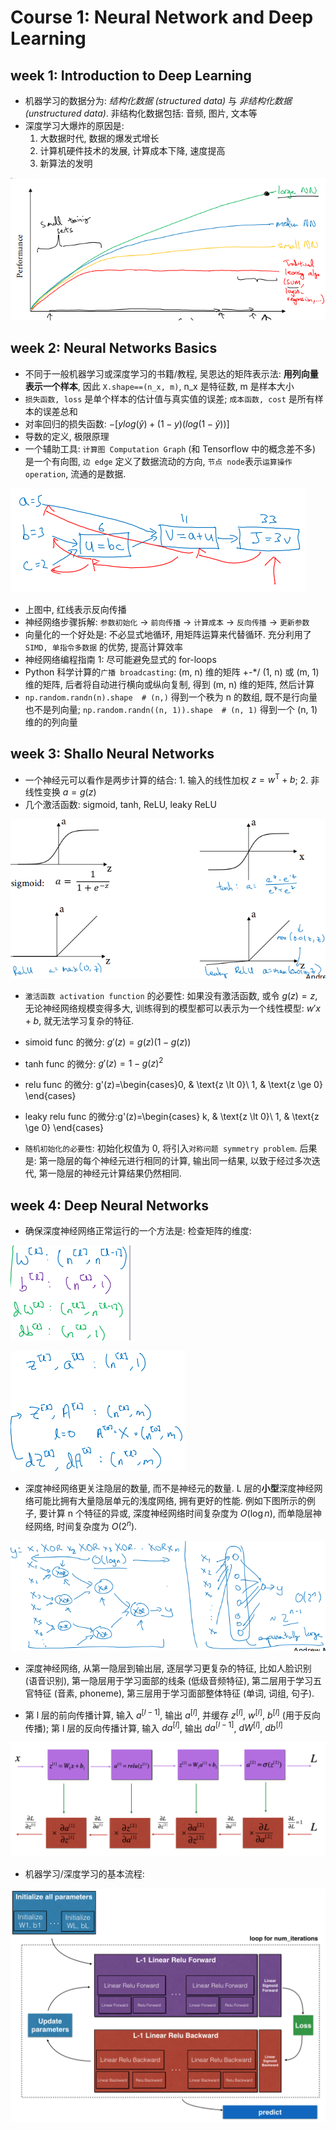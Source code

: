 # Course 1: Neural Network and Deep Learning

## week 1: Introduction to Deep Learning

* 机器学习的数据分为: _结构化数据 (structured data)_ 与 _非结构化数据(unstructured data)_. 非结构化数据包括: 音频, 图片, 文本等
* 深度学习大爆炸的原因是:
    1. 大数据时代, 数据的爆发式增长
    2. 计算机硬件技术的发展, 计算成本下降, 速度提高
    3. 新算法的发明

![img/performance-amount_of_data.png](img/performance-amount_of_data.png)

## week 2: Neural Networks Basics

* 不同于一般机器学习或深度学习的书籍/教程, 吴恩达的矩阵表示法: __用列向量表示一个样本__, 因此 `X.shape==(n_x, m)`, n_x 是特征数, m 是样本大小
* `损失函数, loss` 是单个样本的估计值与真实值的误差; `成本函数, cost` 是所有样本的误差总和
* 对率回归的损失函数: $-[ylog(\hat{y}) + (1-y)(log(1-\hat{y}))]$
* 导数的定义, 极限原理
* 一个辅助工具: `计算图 Computation Graph` (和 Tensorflow 中的概念差不多) 是一个有向图, `边 edge` 定义了数据流动的方向, `节点 node`表示`运算操作 operation`, 流通的是数据.

![img/computation_graph.png](img/computation_graph.png)

* 上图中, 红线表示反向传播
* 神经网络步骤拆解: `参数初始化` -> `前向传播` -> `计算成本` -> `反向传播` -> `更新参数`
* 向量化的一个好处是: 不必显式地循环, 用矩阵运算来代替循环. 充分利用了 `SIMD, 单指令多数据` 的优势, 提高计算效率
* 神经网络编程指南 1: 尽可能避免显式的 for-loops
* Python 科学计算的`广播 broadcasting`: (m, n) 维的矩阵 +-*/ (1, n) 或 (m, 1) 维的矩阵, 后者将自动进行横向或纵向复制, 得到 (m, n) 维的矩阵, 然后计算
* `np.random.randn(n).shape  # (n,)` 得到一个秩为 n 的数组, 既不是行向量也不是列向量; `np.random.randn((n, 1)).shape  # (n, 1)` 得到一个 (n, 1) 维的的列向量

## week 3: Shallo Neural Networks

* 一个神经元可以看作是两步计算的结合: 1. 输入的线性加权 $z=w^ \mathrm{T} + b$; 2. 非线性变换 $a=g(z)$
* 几个激活函数: sigmoid, tanh, ReLU, leaky ReLU

![img/sigmoid_tanh_relu_leaky-relu.png](img/sigmoid_tanh_relu_leaky-relu.png)

* `激活函数 activation function` 的必要性: 如果没有激活函数, 或令 $g(z)=z$, 无论神经网络规模变得多大, 训练得到的模型都可以表示为一个线性模型: $w'x + b$, 就无法学习复杂的特征.
* simoid func 的微分: $g'(z) = g(z)(1 - g(z))$
* tanh func 的微分: $g'(z) = 1 - g(z)^2$
* relu func 的微分: g'(z)=\begin{cases}0, & \text{z \lt 0}\\ 1, & \text{z \ge 0} \end{cases}
* leaky relu func 的微分:g'(z)=\begin{cases} k, & \text{z \lt 0}\\ 1, & \text{z \ge 0} \end{cases}

* `随机初始化的必要性`: 初始化权值为 0, 将引入`对称问题 symmetry problem`. 后果是: 第一隐层的每个神经元进行相同的计算, 输出同一结果, 以致于经过多次迭代, 第一隐层的神经元计算结果仍然相同.

## week 4: Deep Neural Networks

* 确保深度神经网络正常运行的一个方法是: 检查矩阵的维度:

![img/dimensions_of_parameters.png](img/dimensions_of_parameters.png)

![img/dimensions_of_za.png](img/dimensions_of_za.png)

* 深度神经网络更关注隐层的数量, 而不是神经元的数量. L 层的**小型**深度神经网络可能比拥有大量隐层单元的浅度网络, 拥有更好的性能. 例如下图所示的例子, 要计算 n 个特征的异或, 深度神经网络时间复杂度为 $O(\log{n})$, 而单隐层神经网络, 时间复杂度为 $O(2^n)$.

![img/circuit-theory_deep-learning.png](img/circuit-theory_deep-learning.png)

* 深度神经网络, 从第一隐层到输出层, 逐层学习更复杂的特征, 比如人脸识别 (语音识别), 第一隐层用于学习面部的线条 (低级音频特征), 第二层用于学习五官特征 (音素, phoneme), 第三层用于学习面部整体特征 (单词, 词组, 句子).

* 第 l 层的前向传播计算, 输入 $a^{[l-1]}$, 输出 $a^{[l]}$, 并缓存 $z^{[l]}$, $w^{[l]}$, $b^{[l]}$ (用于反向传播); 第 l 层的反向传播计算, 输入 $da^{[l]}$, 输出 $da^{[l-1]}$, $dW^{[l]}$, $db^{[l]}$

![img/forwardprop-backprop_kiank.png](img/forwardprop-backprop_kiank.png)

* 机器学习/深度学习的基本流程:

![img/workflow_of_nn.png](img/workflow_of_nn.png)
